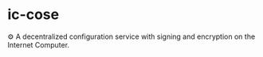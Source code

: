 # ic-cose
⚙️ A decentralized configuration service with signing and encryption on the Internet Computer.

